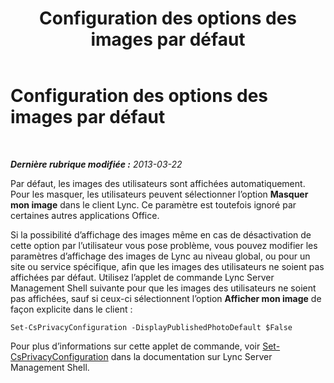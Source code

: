 ﻿---
title: Configuration des options des images par défaut
TOCTitle: Configuration des options des images par défaut
ms:assetid: b1c986f0-6400-447a-9e36-78c1c3a4f793
ms:mtpsurl: https://technet.microsoft.com/fr-fr/library/Dn205074(v=OCS.15)
ms:contentKeyID: 53901509
ms.date: 05/20/2016
mtps_version: v=OCS.15
ms.translationtype: HT
---

# Configuration des options des images par défaut

 

_**Dernière rubrique modifiée :** 2013-03-22_

Par défaut, les images des utilisateurs sont affichées automatiquement. Pour les masquer, les utilisateurs peuvent sélectionner l’option **Masquer mon image** dans le client Lync. Ce paramètre est toutefois ignoré par certaines autres applications Office.

Si la possibilité d’affichage des images même en cas de désactivation de cette option par l’utilisateur vous pose problème, vous pouvez modifier les paramètres d’affichage des images de Lync au niveau global, ou pour un site ou service spécifique, afin que les images des utilisateurs ne soient pas affichées par défaut. Utilisez l’applet de commande Lync Server Management Shell suivante pour que les images des utilisateurs ne soient pas affichées, sauf si ceux-ci sélectionnent l’option **Afficher mon image** de façon explicite dans le client :

    Set-CsPrivacyConfiguration -DisplayPublishedPhotoDefault $False

Pour plus d’informations sur cette applet de commande, voir [Set-CsPrivacyConfiguration](https://docs.microsoft.com/en-us/powershell/module/skype/Set-CsPrivacyConfiguration) dans la documentation sur Lync Server Management Shell.

